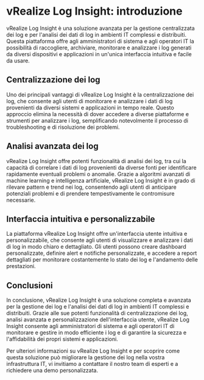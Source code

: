 # vRealize Log Insight: introduzione

vRealize Log Insight è una soluzione avanzata per la gestione centralizzata dei log e per l'analisi dei dati di log in ambienti IT complessi e distribuiti. Questa piattaforma offre agli amministratori di sistema e agli operatori IT la possibilità di raccogliere, archiviare, monitorare e analizzare i log generati da diversi dispositivi e applicazioni in un'unica interfaccia intuitiva e facile da usare.

## Centralizzazione dei log

Uno dei principali vantaggi di vRealize Log Insight è la centralizzazione dei log, che consente agli utenti di monitorare e analizzare i dati di log provenienti da diversi sistemi e applicazioni in tempo reale. Questo approccio elimina la necessità di dover accedere a diverse piattaforme e strumenti per analizzare i log, semplificando notevolmente il processo di troubleshooting e di risoluzione dei problemi.

## Analisi avanzata dei log

vRealize Log Insight offre potenti funzionalità di analisi dei log, tra cui la capacità di correlare i dati di log provenienti da diverse fonti per identificare rapidamente eventuali problemi o anomalie. Grazie a algoritmi avanzati di machine learning e intelligenza artificiale, vRealize Log Insight è in grado di rilevare pattern e trend nei log, consentendo agli utenti di anticipare potenziali problemi e di prendere tempestivamente le contromisure necessarie.

## Interfaccia intuitiva e personalizzabile

La piattaforma vRealize Log Insight offre un'interfaccia utente intuitiva e personalizzabile, che consente agli utenti di visualizzare e analizzare i dati di log in modo chiaro e dettagliato. Gli utenti possono creare dashboard personalizzate, definire alert e notifiche personalizzate, e accedere a report dettagliati per monitorare costantemente lo stato dei log e l'andamento delle prestazioni.

## Conclusioni

In conclusione, vRealize Log Insight è una soluzione completa e avanzata per la gestione dei log e l'analisi dei dati di log in ambienti IT complessi e distribuiti. Grazie alle sue potenti funzionalità di centralizzazione dei log, analisi avanzata e personalizzazione dell'interfaccia utente, vRealize Log Insight consente agli amministratori di sistema e agli operatori IT di monitorare e gestire in modo efficiente i log e di garantire la sicurezza e l'affidabilità dei propri sistemi e applicazioni.

Per ulteriori informazioni su vRealize Log Insight e per scoprire come questa soluzione può migliorare la gestione dei log nella vostra infrastruttura IT, vi invitiamo a contattare il nostro team di esperti e a richiedere una demo personalizzata.
